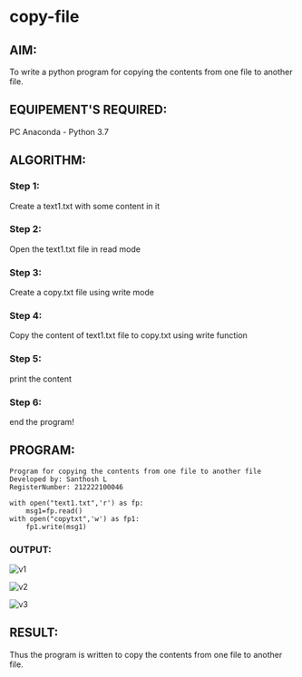 # copy-file
## AIM:
To write a python program for copying the contents from one file to another file.
## EQUIPEMENT'S REQUIRED: 
PC
Anaconda - Python 3.7
## ALGORITHM: 
### Step 1:
Create a text1.txt with some content in it
### Step 2: 
Open the text1.txt file in read mode 
### Step 3: 
Create a copy.txt file using write mode
### Step 4:  
Copy the content of text1.txt file to copy.txt using write function
### Step 5: 
print the content
### Step 6: 
end the program!
## PROGRAM:
```
Program for copying the contents from one file to another file
Developed by: Santhosh L
RegisterNumber: 212222100046

with open("text1.txt",'r') as fp:
    msg1=fp.read()
with open("copytxt",'w') as fp1:
    fp1.write(msg1)

```
### OUTPUT:
![v1](https://github.com/sandy29l/copy-file/assets/123359969/13cedf50-3208-41b1-91e8-fa0fefc881c6)

![v2](https://github.com/sandy29l/copy-file/assets/123359969/821cad5a-efe4-4071-94d3-52a0589cd613)

![v3](https://github.com/sandy29l/copy-file/assets/123359969/7fb145ad-7b4f-47a8-ad4d-9a36da778f87)

## RESULT:
Thus the program is written to copy the contents from one file to another file.
